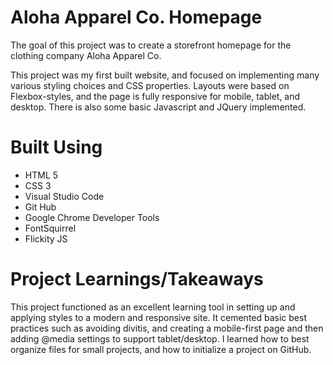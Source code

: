 # Aloha Apparel Co. Homepage

The goal of this project was to create a storefront homepage for the clothing company Aloha Apparel Co.

This project was my first built website, and focused on implementing many various styling choices and CSS properties. Layouts were based on Flexbox-styles, and the page is fully responsive for mobile, tablet, and desktop. There is also some basic Javascript and JQuery implemented. 

# Built Using 

- HTML 5
- CSS 3 
- Visual Studio Code
 - Git Hub
- Google Chrome Developer Tools
- FontSquirrel
- Flickity JS 

# Project Learnings/Takeaways
This project functioned as an excellent learning tool in setting up and applying styles to a modern and responsive site. It cemented basic best practices such as avoiding divitis, and creating a mobile-first page and then adding @media settings to support tablet/desktop. I learned how to best organize files for small projects, and how to initialize a project on GitHub.

